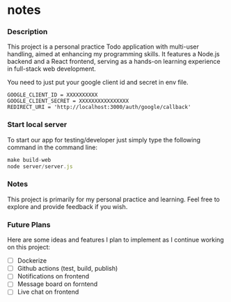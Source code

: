 # notes

### Description

This project is a personal practice Todo application with multi-user handling, aimed at enhancing my programming skills. It features a Node.js backend and a React frontend, serving as a hands-on learning experience in full-stack web development.

You need to just put your google client id and secret in env file.

```
GOOGLE_CLIENT_ID = XXXXXXXXXX
GOOGLE_CLIENT_SECRET = XXXXXXXXXXXXXXXX
REDIRECT_URI = 'http://localhost:3000/auth/google/callback'
```

### Start local server

To start our app for testing/developer just simply type the following command in the command line:

```javascript
make build-web
node server/server.js
```

### Notes

This project is primarily for my personal practice and learning. Feel free to explore and provide feedback if you wish.

### Future Plans

Here are some ideas and features I plan to implement as I continue working on this project:

- [ ] Dockerize
- [ ] Github actions (test, build, publish)
- [ ] Notifications on frontend
- [ ] Message board on forntend
- [ ] Live chat on frontend
